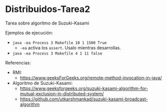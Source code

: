 # Distribuidos-Tarea2
Tarea sobre algoritmo de Suzuki-Kasami


Ejemplos de ejecución:
- `java -ea Process 3 Makefile 10 1 1500 True`
  - `-ea` activa los `assert`. Usalo mientras desarrollas.
- `java -ea Process 3 Makefile 4 1 11 false`


Referencias:
- RMI:
  - https://www.geeksForGeeks.org/remote-method-invocation-in-java/
- Algoritmo de Suzuki-Kasami:
  - https://www.geeksforgeeks.org/suzuki-kasami-algorithm-for-mutual-exclusion-in-distributed-system/
  - https://github.com/utkarshmankad/suzuki-kasami-broadcast-algorithm
